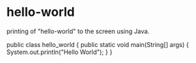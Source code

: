 # hello-world

printing of "hello-world" to the screen using Java.

public class hello_world {
  public static void main(String[] args) {
    System.out.println("Hello World");
  }
}
